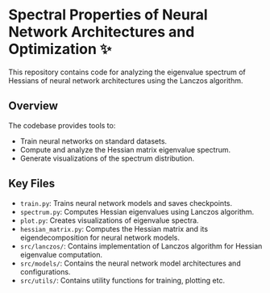# Spectral Properties of Neural Network Architectures and Optimization ✨

This repository contains code for analyzing the eigenvalue spectrum of Hessians of neural network architectures using the Lanczos algorithm.

## Overview

The codebase provides tools to:
- Train neural networks on standard datasets.
- Compute and analyze the Hessian matrix eigenvalue spectrum.
- Generate visualizations of the spectrum distribution.

## Key Files

- `train.py`: Trains neural network models and saves checkpoints.
- `spectrum.py`: Computes Hessian eigenvalues using Lanczos algorithm.
- `plot.py`: Creates visualizations of eigenvalue spectra.
- `hessian_matrix.py`: Computes the Hessian matrix and its eigendecomposition for neural network models. 
- `src/lanczos/`: Contains implementation of Lanczos algorithm for Hessian eigenvalue computation.
- `src/models/`: Contains the neural network model architectures and configurations.
- `src/utils/`: Contains utility functions for training, plotting etc.



